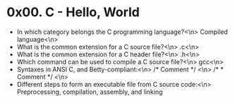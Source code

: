 <h1>0x00. C - Hello, World</h1>
<ul>
<li>In which category belongs the C programming language?<\n>
Compiled language<\n>
</li>
  
<li>What is the common extension for a C source file?<\n>
.c<\n>
</li>
<li>What is the common extension for a C header file?<\n>
.h<\n>
</li>
<li>Which command can be used to compile a C source file?<\n>
gcc<\n>
</li>
<li>Syntaxes in ANSI C, and Betty-compliant:<\n>
/* Comment */
<\n>
/*
 * Comment
 */
 <\n>
</li>
<li>Different steps to form an executable file from C source code:<\n>
Preprocessing, compilation, assembly, and linking
</li>
</ul>
